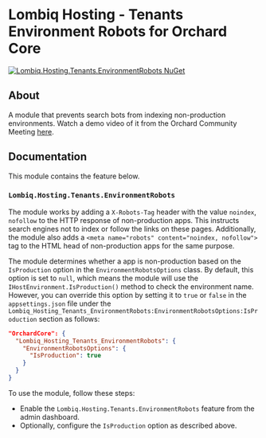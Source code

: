 # Lombiq Hosting - Tenants Environment Robots for Orchard Core

[![Lombiq.Hosting.Tenants.EnvironmentRobots NuGet](https://img.shields.io/nuget/v/Lombiq.Hosting.Tenants.EnvironmentRobots?label=Lombiq.Hosting.Tenants.EnvironmentRobots)](https://www.nuget.org/packages/Lombiq.Hosting.Tenants.EnvironmentRobots/)

## About

A module that prevents search bots from indexing non-production environments. Watch a demo video of it from the Orchard Community Meeting [here](https://youtu.be/Rp3ao2ZbNRs).

## Documentation

This module contains the feature below.

### `Lombiq.Hosting.Tenants.EnvironmentRobots`

The module works by adding a `X-Robots-Tag` header with the value `noindex`, `nofollow` to the HTTP response of non-production apps. This instructs search engines not to index or follow the links on these pages. Additionally, the module also adds a `<meta name="robots" content="noindex, nofollow">` tag to the HTML head of non-production apps for the same purpose.

The module determines whether a app is non-production based on the `IsProduction` option in the `EnvironmentRobotsOptions` class. By default, this option is set to `null`, which means the module will use the `IHostEnvironment.IsProduction()` method to check the environment name. However, you can override this option by setting it to `true` or `false` in the `appsettings.json` file under the `Lombiq_Hosting_Tenants_EnvironmentRobots:EnvironmentRobotsOptions:IsProduction` section as follows:

```json
"OrchardCore": {
  "Lombiq_Hosting_Tenants_EnvironmentRobots": {
    "EnvironmentRobotsOptions": {
      "IsProduction": true
    }
  }  
}
```

To use the module, follow these steps:

- Enable the `Lombiq.Hosting.Tenants.EnvironmentRobots` feature from the admin dashboard.
- Optionally, configure the `IsProduction` option as described above.
